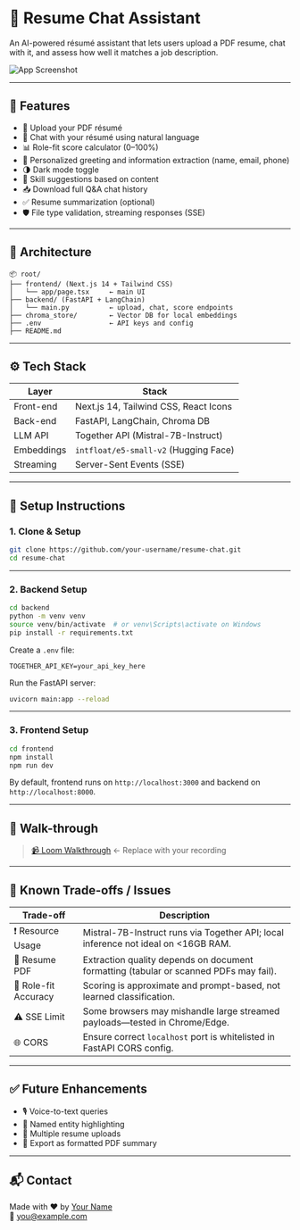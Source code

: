 # 📄 Resume Chat Assistant

An AI-powered résumé assistant that lets users upload a PDF resume, chat with it, and assess how well it matches a job description.

![App Screenshot](https://via.placeholder.com/1200x600?text=Resume+Chat+App)

---

## 🚀 Features

- 📄 Upload your PDF résumé
- 💬 Chat with your résumé using natural language
- 📊 Role-fit score calculator (0–100%)
- 🎯 Personalized greeting and information extraction (name, email, phone)
- 🌗 Dark mode toggle
- 🧠 Skill suggestions based on content
- 📥 Download full Q&A chat history
- ✅ Resume summarization (optional)
- 🛡️ File type validation, streaming responses (SSE)

---

## 🧱 Architecture

```
📦 root/
├── frontend/ (Next.js 14 + Tailwind CSS)
│   └── app/page.tsx     ← main UI
├── backend/ (FastAPI + LangChain)
│   └── main.py          ← upload, chat, score endpoints
├── chroma_store/        ← Vector DB for local embeddings
├── .env                 ← API keys and config
├── README.md
```

---

## ⚙️ Tech Stack

| Layer         | Stack                                 |
|--------------|----------------------------------------|
| Front-end     | Next.js 14, Tailwind CSS, React Icons |
| Back-end      | FastAPI, LangChain, Chroma DB         |
| LLM API       | Together API (Mistral-7B-Instruct)     |
| Embeddings    | `intfloat/e5-small-v2` (Hugging Face) |
| Streaming     | Server-Sent Events (SSE)              |

---

## 🧪 Setup Instructions

### 1. Clone & Setup

```bash
git clone https://github.com/your-username/resume-chat.git
cd resume-chat
```

---

### 2. Backend Setup

```bash
cd backend
python -m venv venv
source venv/bin/activate  # or venv\Scripts\activate on Windows
pip install -r requirements.txt
```

Create a `.env` file:

```
TOGETHER_API_KEY=your_api_key_here
```

Run the FastAPI server:

```bash
uvicorn main:app --reload
```

---

### 3. Frontend Setup

```bash
cd frontend
npm install
npm run dev
```

By default, frontend runs on `http://localhost:3000` and backend on `http://localhost:8000`.

---

## 🎥 Walk-through

> [📹 Loom Walkthrough](https://www.loom.com/) ← Replace with your recording

---

## 🔎 Known Trade-offs / Issues

| Trade-off | Description |
|----------|-------------|
| ❗ Resource Usage | Mistral-7B-Instruct runs via Together API; local inference not ideal on <16GB RAM. |
| 📄 Resume PDF | Extraction quality depends on document formatting (tabular or scanned PDFs may fail). |
| 🎯 Role-fit Accuracy | Scoring is approximate and prompt-based, not learned classification. |
| ⚠️ SSE Limit | Some browsers may mishandle large streamed payloads—tested in Chrome/Edge. |
| 🌐 CORS | Ensure correct `localhost` port is whitelisted in FastAPI CORS config. |

---

## ✅ Future Enhancements

- 🎙️ Voice-to-text queries
- 📍 Named entity highlighting
- 📂 Multiple resume uploads
- 🧾 Export as formatted PDF summary

---

## 📬 Contact

Made with ❤️ by [Your Name](https://github.com/yourusername)  
📧 you@example.com
